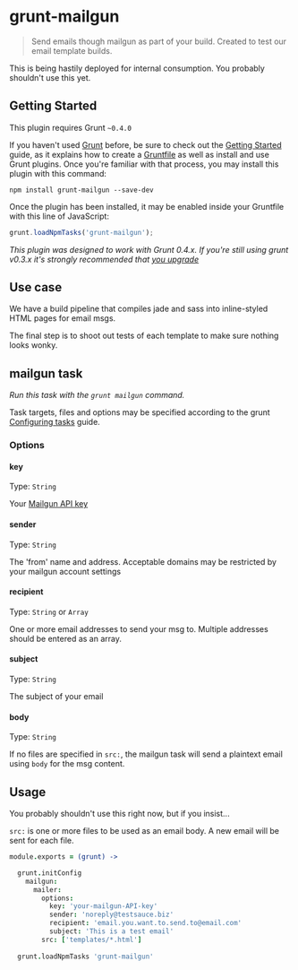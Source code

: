# grunt-mailgun

> Send emails though mailgun as part of your build. Created to test our email template builds.

This is being hastily deployed for internal consumption. You probably shouldn't use this yet.

## Getting Started
This plugin requires Grunt `~0.4.0`

If you haven't used [Grunt](http://gruntjs.com/) before, be sure to check out the [Getting Started](http://gruntjs.com/getting-started) guide, as it explains how to create a [Gruntfile](http://gruntjs.com/sample-gruntfile) as well as install and use Grunt plugins. Once you're familiar with that process, you may install this plugin with this command:

```shell
npm install grunt-mailgun --save-dev
```

Once the plugin has been installed, it may be enabled inside your Gruntfile with this line of JavaScript:

```js
grunt.loadNpmTasks('grunt-mailgun');
```

*This plugin was designed to work with Grunt 0.4.x. If you're still using grunt v0.3.x it's strongly recommended that [you upgrade](http://gruntjs.com/upgrading-from-0.3-to-0.4)*


## Use case

We have a build pipeline that compiles jade and sass into inline-styled HTML pages for email msgs.

The final step is to shoot out tests of each template to make sure nothing looks wonky.

## mailgun task
_Run this task with the `grunt mailgun` command._

Task targets, files and options may be specified according to the grunt [Configuring tasks](http://gruntjs.com/configuring-tasks) guide.
### Options

#### key
Type: `String`

Your [Mailgun API key](http://documentation.mailgun.com/quickstart.html#authentication)

#### sender
Type: `String`

The 'from' name and address. Acceptable domains may be restricted by your mailgun account settings

#### recipient
Type: `String` or `Array`

One or more email addresses to send your msg to. Multiple addresses should be
entered as an array.


#### subject
Type: `String`

The subject of your email

#### body
Type: `String`

If no files are specified in `src:`, the mailgun task will send a plaintext email
using `body` for the msg content.



## Usage

You probably shouldn't use this right now, but if you insist...

`src:` is one or more files to be used as an email body. A new email will be sent for each file.

```coffeescript
module.exports = (grunt) ->

  grunt.initConfig
    mailgun:
      mailer:
        options:
          key: 'your-mailgun-API-key'
          sender: 'noreply@testsauce.biz'
          recipient: 'email.you.want.to.send.to@email.com'
          subject: 'This is a test email'
        src: ['templates/*.html']
  
  grunt.loadNpmTasks 'grunt-mailgun'
```
